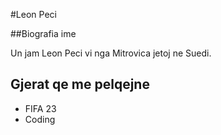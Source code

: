 #Leon Peci

##Biografia ime

Un jam Leon Peci vi nga Mitrovica jetoj ne Suedi.


## Gjerat qe me pelqejne

- FIFA 23
- Coding
